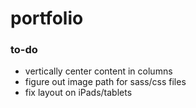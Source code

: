# portfolio

<h3>to-do</h3>

<ul>
	<li>vertically center content in columns</li>
	<li>figure out image path for sass/css files</li>
	<li>fix layout on iPads/tablets</li>
</ul>